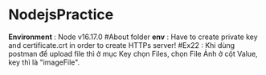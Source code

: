 # NodejsPractice
**Environment** : Node v16.17.0
#About folder **env** : Have to create private key and certificate.crt in order to create HTTPs server!
#Ex22 : Khi dùng postman để upload file thì ở mục Key chọn Files, chọn File Ảnh ở cột Value, key thì là "imageFile".

